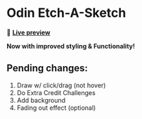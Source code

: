 # Odin Etch-A-Sketch

👾 [**Live preview**](https://dostendite.github.io/odin-etch-a-sketch/)

**Now with improved styling & Functionality!**

## Pending changes:
1. Draw w/ click/drag (not hover)
2. Do Extra Credit Challenges
3. Add background
4. Fading out effect (optional)